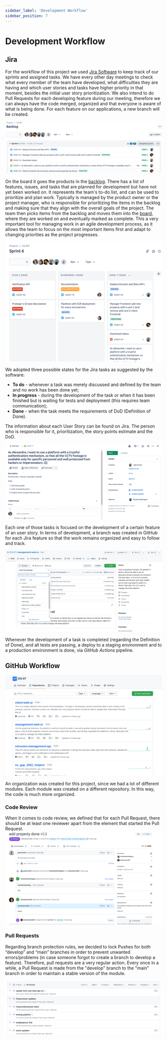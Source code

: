 ```yaml
---
sidebar_label: 'Development Workflow'
sidebar_position: 7
---
```


# Development Workflow

## Jira 



For the workflow of this project we used [Jira Software](https://www.atlassian.com/software/jira) to keep track of our sprints and assigned tasks. We have every other day meetings to check what every member of the team have developed, what difficulties they are having and which user stories and tasks have higher priority in that moment, besides the initial user story prioritization. We also intend to do Pull Requests for each developing feature during our meeting, therefore we can always have the code merged, organized and that everyone is aware of what is being done. For each feature on our applications, a new branch will be created.

![JiraBoard](../static/img/backlogg.png)

On the board it goes the products in the [backlog](https://bernas04.atlassian.net/jira/software/projects/ES007/boards/2/backlog). There has a list of features, issues, and tasks that are planned for development but have not yet been worked on. It represents the team's to-do list, and can be used to prioritize and plan work. Typically is managed by the product owner or the project manager, who is responsible for prioritizing the items in the backlog and making sure that they align with the overall goals of the project. The team then picks items from the backlog and moves them into the [board](https://bernas04.atlassian.net/jira/software/projects/ES007/boards/2), where they are worked on and eventually marked as complete. This a very important tool for managing work in an agile development process, as it allows the team to focus on the most important items first and adapt to changing priorities as the project progresses.

![JiraBoard](../static/img/jiraBoard.png)



We adopted three possible states for the Jira tasks as suggested by the software:
* **To do** - whenever a task was merely discussed and defined by the team and no work has been done yet;
* **In progress** - during the development of the task or when it has been finished but is waiting for tests and deployment (this requires team communication);
* **Done** - when the task meets the requirements of DoD (Definition of Done).

The information about each User Story can be found on Jira. The person who is responsible for it, prioritization, the story points estimate and the DoD.

![User Story](../static/img/userStory.png)

Each one of those tasks is focused on the development of a certain feature of an user story. In terms of development, a branch was created in GitHub for each Jira feature so that the work remains organized and easy to follow and track. 

![Branches](../static/img/branches.png)

Whenever the development of a task is completed (regarding the Definition of Done), and all tests are passing, a deploy to a staging environment and to a production environment is done, via *GitHub Actions* pipeline. 

## GitHub Workflow

![Github](../static/img/repositories.png)

An organization was created for this project, since we had a lot of different modules. Each module was created on a different repository. In this way, the code is much more organized.

### Code Review

When it comes to code review, we defined that for each Pull Request, there should be at least one reviewer apart from the element that started the Pull Request.
![Pull Request Review](../static/img/pullRequestReview.png)

### Pull Requests


Regarding branch protection rules, we decided to lock Pushes for both “develop” and “main” branches in order to prevent unwanted errors/problems (in case someone forgot to create a branch to develop a feature). Therefore, pull requests are a very regular action. Every once in a while, a Pull Request is made from the "develop" branch to the "main" branch in order to maintain a stable version of the module.


![Pull Request Review](../static/img/pull_requests.png)



